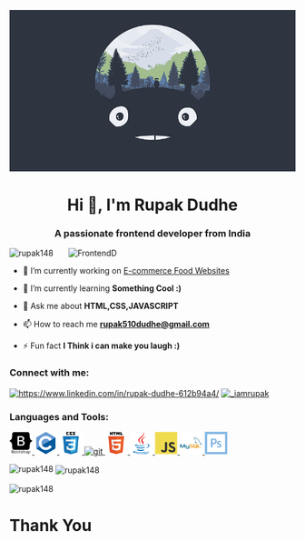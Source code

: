 ![logo](HD-wallpaper-ghibli-a·-github-topics-a·-github-cute-ghibli.jpg)
<h1 align="center">Hi 👋, I'm Rupak Dudhe</h1>
<h3 align="center">A passionate frontend developer from India</h3>
<img align="right" alt="FrontendD"width="400"src="https://user-images.githubusercontent.com/55389276/140866485-8fb1c876-9a8f-4d6a-98dc-08c4981eaf70.gif">

<p align="left"> <img src="https://komarev.com/ghpvc/?username=rupak148&label=Profile%20views&color=0e75b6&style=flat" alt="rupak148" /> </p>

- 🔭 I’m currently working on [E-commerce Food Websites](https://drive.google.com/file/d/18raf4L3D9I4pR5M_g2TAqVf2-tT3wbsd/view?usp=drive_link)

- 🌱 I’m currently learning **Something Cool :)**

- 💬 Ask me about **HTML,CSS,JAVASCRIPT**

- 📫 How to reach me **rupak510dudhe@gmail.com**

- ⚡ Fun fact **I Think i can make you laugh :)**

<h3 align="left">Connect with me:</h3>
<p align="left">
<a href="https://linkedin.com/in/https://www.linkedin.com/in/rupak-dudhe-612b94a4/" target="blank"><img align="center" src="https://raw.githubusercontent.com/rahuldkjain/github-profile-readme-generator/master/src/images/icons/Social/linked-in-alt.svg" alt="https://www.linkedin.com/in/rupak-dudhe-612b94a4/" height="30" width="40" /></a>
<a href="https://instagram.com/_iamrupak" target="blank"><img align="center" src="https://raw.githubusercontent.com/rahuldkjain/github-profile-readme-generator/master/src/images/icons/Social/instagram.svg" alt="_iamrupak" height="30" width="40" /></a>
</p>

<h3 align="left">Languages and Tools:</h3>
<p align="left"> <a href="https://getbootstrap.com" target="_blank" rel="noreferrer"> <img src="https://raw.githubusercontent.com/devicons/devicon/master/icons/bootstrap/bootstrap-plain-wordmark.svg" alt="bootstrap" width="40" height="40"/> </a> <a href="https://www.cprogramming.com/" target="_blank" rel="noreferrer"> <img src="https://raw.githubusercontent.com/devicons/devicon/master/icons/c/c-original.svg" alt="c" width="40" height="40"/> </a> <a href="https://www.w3schools.com/css/" target="_blank" rel="noreferrer"> <img src="https://raw.githubusercontent.com/devicons/devicon/master/icons/css3/css3-original-wordmark.svg" alt="css3" width="40" height="40"/> </a> <a href="https://git-scm.com/" target="_blank" rel="noreferrer"> <img src="https://www.vectorlogo.zone/logos/git-scm/git-scm-icon.svg" alt="git" width="40" height="40"/> </a> <a href="https://www.w3.org/html/" target="_blank" rel="noreferrer"> <img src="https://raw.githubusercontent.com/devicons/devicon/master/icons/html5/html5-original-wordmark.svg" alt="html5" width="40" height="40"/> </a> <a href="https://www.java.com" target="_blank" rel="noreferrer"> <img src="https://raw.githubusercontent.com/devicons/devicon/master/icons/java/java-original.svg" alt="java" width="40" height="40"/> </a> <a href="https://developer.mozilla.org/en-US/docs/Web/JavaScript" target="_blank" rel="noreferrer"> <img src="https://raw.githubusercontent.com/devicons/devicon/master/icons/javascript/javascript-original.svg" alt="javascript" width="40" height="40"/> </a> <a href="https://www.mysql.com/" target="_blank" rel="noreferrer"> <img src="https://raw.githubusercontent.com/devicons/devicon/master/icons/mysql/mysql-original-wordmark.svg" alt="mysql" width="40" height="40"/> </a> <a href="https://www.photoshop.com/en" target="_blank" rel="noreferrer"> <img src="https://raw.githubusercontent.com/devicons/devicon/master/icons/photoshop/photoshop-line.svg" alt="photoshop" width="40" height="40"/> </a> </p>

<p><img align="left" src="https://github-readme-stats.vercel.app/api/top-langs?username=rupak148&show_icons=true&locale=en&layout=compact" alt="rupak148" /></p>

<p>&nbsp;<img align="center" src="https://github-readme-stats.vercel.app/api?username=rupak148&show_icons=true&locale=en" alt="rupak148" /></p>

<p><img align="center" src="https://github-readme-streak-stats.herokuapp.com/?user=rupak148&" alt="rupak148" /></p>
                                                                                   <h1>Thank You </h1>

